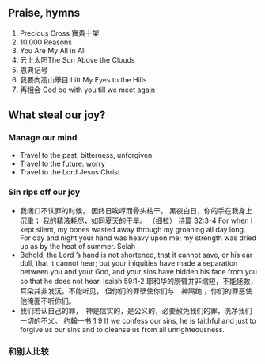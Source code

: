 ## Praise, hymns
1. Precious Cross 寶貴十架
1. 10,000 Reasons
1. You Are My All in All
1. 云上太阳The Sun Above the Clouds
1. 恩典记号
1. 我要向高山舉目 Lift My Eyes to the Hills
1. 再相会 God be with you till we meet again

## What steal our joy?
### Manage our mind
* Travel to the past: bitterness, unforgiven
* Travel to the future: worry
* Travel to the Lord Jesus Christ

### Sin rips off our joy
* 我闭口不认罪的时候， 因终日唉哼而骨头枯干。  黑夜白日，你的手在我身上沉重； 我的精液耗尽，如同夏天的干旱。 （细拉）
诗篇 32:3‭-‬4 For when I kept silent, my bones wasted away through my groaning all day long.  For day and night your hand was heavy upon me; my strength was dried up as by the heat of summer. Selah
* Behold, the Lord ’s hand is not shortened, that it cannot save, or his ear dull, that it cannot hear;   but your iniquities have made a separation between you and your God, and your sins have hidden his face from you so that he does not hear.
Isaiah 59:1‭-‬2 耶和华的膀臂并非缩短，不能拯救， 耳朵并非发沉，不能听见，  但你们的罪孽使你们与　神隔绝； 你们的罪恶使他掩面不听你们。
* 我们若认自己的罪，　神是信实的，是公义的，必要赦免我们的罪，洗净我们一切的不义。
约翰一书 1:9 
If we confess our sins, he is faithful and just to forgive us our sins and to cleanse us from all unrighteousness.

### 和别人比较

